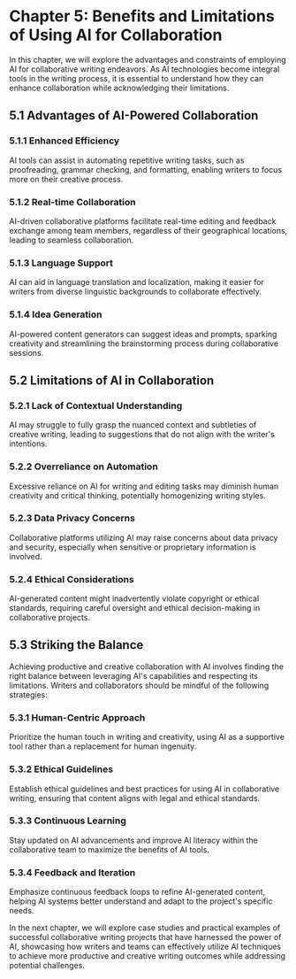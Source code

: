 Chapter 5: Benefits and Limitations of Using AI for Collaboration
=================================================================

In this chapter, we will explore the advantages and constraints of employing AI for collaborative writing endeavors. As AI technologies become integral tools in the writing process, it is essential to understand how they can enhance collaboration while acknowledging their limitations.

5.1 Advantages of AI-Powered Collaboration
------------------------------------------

### 5.1.1 Enhanced Efficiency

AI tools can assist in automating repetitive writing tasks, such as proofreading, grammar checking, and formatting, enabling writers to focus more on their creative process.

### 5.1.2 Real-time Collaboration

AI-driven collaborative platforms facilitate real-time editing and feedback exchange among team members, regardless of their geographical locations, leading to seamless collaboration.

### 5.1.3 Language Support

AI can aid in language translation and localization, making it easier for writers from diverse linguistic backgrounds to collaborate effectively.

### 5.1.4 Idea Generation

AI-powered content generators can suggest ideas and prompts, sparking creativity and streamlining the brainstorming process during collaborative sessions.

5.2 Limitations of AI in Collaboration
--------------------------------------

### 5.2.1 Lack of Contextual Understanding

AI may struggle to fully grasp the nuanced context and subtleties of creative writing, leading to suggestions that do not align with the writer's intentions.

### 5.2.2 Overreliance on Automation

Excessive reliance on AI for writing and editing tasks may diminish human creativity and critical thinking, potentially homogenizing writing styles.

### 5.2.3 Data Privacy Concerns

Collaborative platforms utilizing AI may raise concerns about data privacy and security, especially when sensitive or proprietary information is involved.

### 5.2.4 Ethical Considerations

AI-generated content might inadvertently violate copyright or ethical standards, requiring careful oversight and ethical decision-making in collaborative projects.

5.3 Striking the Balance
------------------------

Achieving productive and creative collaboration with AI involves finding the right balance between leveraging AI's capabilities and respecting its limitations. Writers and collaborators should be mindful of the following strategies:

### 5.3.1 Human-Centric Approach

Prioritize the human touch in writing and creativity, using AI as a supportive tool rather than a replacement for human ingenuity.

### 5.3.2 Ethical Guidelines

Establish ethical guidelines and best practices for using AI in collaborative writing, ensuring that content aligns with legal and ethical standards.

### 5.3.3 Continuous Learning

Stay updated on AI advancements and improve AI literacy within the collaborative team to maximize the benefits of AI tools.

### 5.3.4 Feedback and Iteration

Emphasize continuous feedback loops to refine AI-generated content, helping AI systems better understand and adapt to the project's specific needs.

In the next chapter, we will explore case studies and practical examples of successful collaborative writing projects that have harnessed the power of AI, showcasing how writers and teams can effectively utilize AI techniques to achieve more productive and creative writing outcomes while addressing potential challenges.
